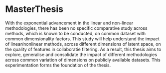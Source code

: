 # MasterThesis
With the exponential advancement in the linear and non-linear methodologies, there has been no specific comparative study across methods, which is known to be conducted, on common dataset with common dimensionality factors. This study will help understand the impact of linear/nonlinear methods, across different dimensions of latent space, on the quality of features in collaboratie filtering. As a result, this thesis aims to explore, generalise and consolidate the impact of different methodologies across common variation of dimensions on publicly available datasets. This experimentation forms the foundation of the thesis.
